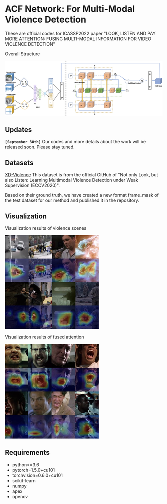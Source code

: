 # ACF Network: For Multi-Modal Violence Detection 
	
These are official codes for ICASSP2022 paper "LOOK, LISTEN AND PAY MORE ATTENTION: FUSING MULTI-MODAL INFORMATION FOR VIDEO VIOLENCE DETECTION"

Overall Structure 

![](architecture.jpg)

## Updates
**`[September 30th]`** 
Our codes and more details about the work will be released soon. Please stay tuned.

## Datasets
[XD-Violence](https://roc-ng.github.io/XD-Violence/)
This dataset is from the official GitHub of "Not only Look, but also Listen: Learning Multimodal Violence Detection under Weak Supervision (ECCV2020)".

Based on their ground truth, we have created a new format frame_mask of the test dataset for our method and published it in the repository.

## Visualization
 Visualization results of violence scenes
 
![](violence%20maps-1.jpg)

 Visualization results of fused attention
 
![](violence%20maps-2.jpg)

## Requirements
- python>=3.6
- pytorch=1.5.0+cu101
- torchvision=0.6.0+cu101
- scikit-learn
- numpy
- apex
- opencv
